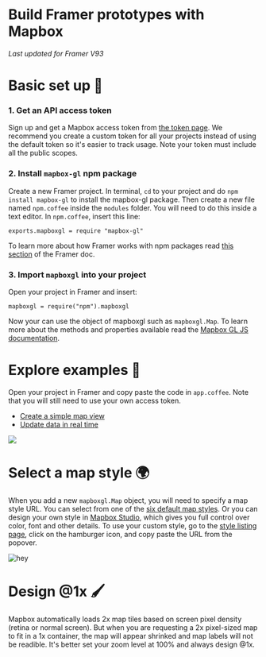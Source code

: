 # Build Framer prototypes with Mapbox  

_Last updated for Framer V93_

# Basic set up 🔧 

### 1. Get an API access token
Sign up and get a Mapbox access token from [the token page](https://www.mapbox.com/studio/account/tokens/). We recommend you create a custom token for all your projects instead of using the default token so it's easier to track usage. Note your token must include all the public scopes.

### 2. Install `mapbox-gl` npm package
Create a new Framer project. In terminal, `cd` to your project and do `npm install mapbox-gl` to install the mapbox-gl package. Then create a new file named `npm.coffee` inside the `modules` folder. You will need to do this inside a text editor.  In `npm.coffee`, insert this line:

```
exports.mapboxgl = require "mapbox-gl"
```
To learn more about how Framer works with npm packages read [this section](mapboxgl.accessToken) of the Framer doc.

### 3. Import `mapboxgl` into your project

Open your project in Framer and insert:

```
mapboxgl = require("npm").mapboxgl
```

Now your can use the object of mapboxgl such as `mapboxgl.Map`. To learn more about the methods and properties available read the [Mapbox GL JS documentation](https://www.mapbox.com/mapbox-gl-js/api/#map). 


# Explore examples 🌟 

Open your project in Framer and copy paste the code in `app.coffee`. Note that you will still need to use your own access token. 

- [Create a simple map view](https://github.com/mapbox/framer-example/tree/master/simple-map-view)
- [Update data in real time](https://github.com/mapbox/framer-example/tree/master/dataset-api)

<img src="https://user-images.githubusercontent.com/5186564/27195034-06eb4722-51d3-11e7-828f-2d69752980f8.gif" />

# Select a map style 🌍 

When you add a new `mapboxgl.Map` object, you will need to specify a map style URL. You can select from one of the [six default map styles](https://www.mapbox.com/mapbox-gl-js/api/#map). Or you can design your own style in [Mapbox Studio](https://www.mapbox.com/mapbox-studio/), which gives you full control over color, font and other details. To use your custom style, go to the [style listing page](https://www.mapbox.com/studio/styles/), click on the hamburger icon, and copy paste the URL from the popover.

![hey](https://user-images.githubusercontent.com/5186564/27195772-0b37e9a4-51d6-11e7-9d67-53e645270785.gif)

# Design @1x 🖌 

Mapbox automatically loads 2x map tiles based on screen pixel density (retina or normal screen). But when you are requesting a 2x pixel-sized map to fit in a 1x container, the map will appear shrinked and map labels will not be readible. It's better set your zoom level at 100% and always design @1x. 
